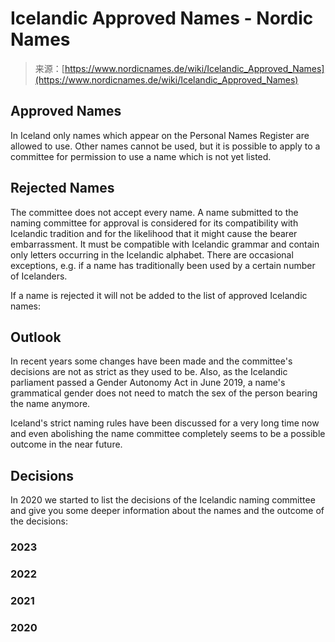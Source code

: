 <!--yml
category: 未分类
date: 2024-05-27 14:47:58
-->

# Icelandic Approved Names - Nordic Names

> 来源：[https://www.nordicnames.de/wiki/Icelandic_Approved_Names](https://www.nordicnames.de/wiki/Icelandic_Approved_Names)

## Approved Names

In Iceland only names which appear on the Personal Names Register are allowed to use. Other names cannot be used, but it is possible to apply to a committee for permission to use a name which is not yet listed.

## Rejected Names

The committee does not accept every name. A name submitted to the naming committee for approval is considered for its compatibility with Icelandic tradition and for the likelihood that it might cause the bearer embarrassment. It must be compatible with Icelandic grammar and contain only letters occurring in the Icelandic alphabet. There are occasional exceptions, e.g. if a name has traditionally been used by a certain number of Icelanders.

If a name is rejected it will not be added to the list of approved Icelandic names:

## Outlook

In recent years some changes have been made and the committee's decisions are not as strict as they used to be. Also, as the Icelandic parliament passed a Gender Autonomy Act in June 2019, a name's grammatical gender does not need to match the sex of the person bearing the name anymore.

Iceland's strict naming rules have been discussed for a very long time now and even abolishing the name committee completely seems to be a possible outcome in the near future.

## Decisions

In 2020 we started to list the decisions of the Icelandic naming committee and give you some deeper information about the names and the outcome of the decisions:

### 2023

### 2022

### 2021

### 2020